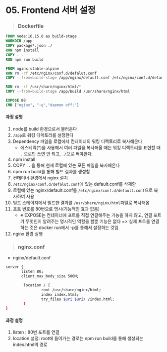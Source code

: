 # 05. Frontend 서버 설정

> ### **Dockerfile**

```dockerfile
FROM node:16.15.0 as build-stage
WORKDIR /app
COPY package*.json ./
RUN npm install
COPY . .
RUN npm run build

FROM nginx:stable-alpine
RUN rm -rf /etc/nginx/conf.d/defalut.conf
COPY --from=build-stage /app/nginx/default.conf /etc/nginx/conf.d/default.conf

RUN rm -rf /usr/share/nginx/html/*
COPY --from=build-stage /app/build /usr/share/nginx/html

EXPOSE 80
CMD ["nginx", "-g","daemon off;"]
```

#### 과정 설명

1. node를 build 환경으로서 불러온다
2. `/app`로 워킹 디렉토리를 설정한다
3. Dependency 파일을 로컬에서 컨테이너의 워킹 디렉토리로 복사해온다
   - 에스테릭(\*)을 사용해서 여러 파일을 복사해올 때는 워킹 디렉토리를 표현할 때 `.` 으로만 쓰면 안 되고, `./`으로 써야한다.
4. npm install
5. COPY . . 을 통해 현재 로컬에 있는 모든 파일을 복사해온다
6. npm run build를 통해 빌드 결과를 생성함
7. 컨테이너 환경에서 nginx 설치
8. `/etc/nginx/conf.d/defalut.conf`에 있는 default.conf를 삭제함
9. 로컬에 있는 nginx/default.conf를 `/etc/nginx/conf.d/default.conf`으로 복사하여 사용
10. 빌드 스테이지에서 빌드한 결과를 `/usr/share/nginx/html`파일로 복사해옴
11. 포트 번호를 80번으로 명시(기능적인 효과 없음)
    - ※ EXPOSE는 컨테이너에 포트를 직접 연결해주는 기능을 하지 않고, 연결 포트가 무엇인지 알려주는 명시적인 역할을 할뿐 기능은 없다 => 실제 포트를 연결하는 것은 docker run에서 -p를 통해서 설정하는 것임
12. nginx 환경 실행

> ### **nginx.conf**

- nginx/default.conf

```bash
server {
       listen 80;
       client_max_body_size 500M;

        location / {
                root /usr/share/nginx/html;
                index index.html;
                try_files $uri $uri/ /index.html;
        }
}
```

#### 과정 설명

1. listen : 80번 포트를 연결
2. location 설정: root에 들어가는 경로는 npm run build를 통해 생성되는 index.html의 경로
